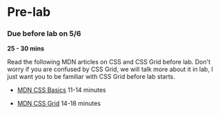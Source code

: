 # Pre-lab
### Due before lab on 5/6

**25 - 30 mins** 

Read the following MDN articles on CSS and CSS Grid before lab. Don't worry if you are confused by CSS Grid, we will talk more about it in lab, I just want you to be familiar with CSS Grid before lab starts.

- [MDN CSS Basics](https://developer.mozilla.org/en-US/docs/Learn/Getting_started_with_the_web/CSS_basics) 11-14 minutes

- [MDN CSS Grid](https://developer.mozilla.org/en-US/docs/Web/CSS/CSS_Grid_Layout/Basic_Concepts_of_Grid_Layout) 14-18 minutes